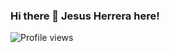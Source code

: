 ### Hi there 👋 Jesus Herrera here!

![Profile views](https://hits.seeyoufarm.com/api/count/incr/badge.svg?url=https://github.com/jesusherrera94&title=Profile%20Views&edge_flat=true)
<!--
**jesusherrera94/jesusherrera94** is a ✨ _special_ ✨ repository because its `README.md` (this file) appears on your GitHub profile.

Here are some ideas to get you started:

- 🔭 I’m currently working on ...
- 🌱 I’m currently learning ...
- 👯 I’m looking to collaborate on ...
- 🤔 I’m looking for help with ...
- 💬 Ask me about ...
- 📫 How to reach me: ...
- 😄 Pronouns: ...
- ⚡ Fun fact: ...
-->
